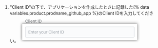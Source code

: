 1. "Client ID"の下で、アプリケーションを作成したときに記録した{% data variables.product.prodname_github_app %}のClient IDを入力してください。 ![Client IDフィールド](/assets/images/help/insights/client-id.png)
